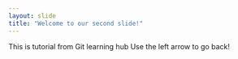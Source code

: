 ```yaml
---
layout: slide
title: "Welcome to our second slide!"
---
```

This is tutorial from Git learning hub
Use the left arrow to go back!
